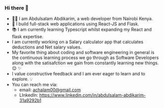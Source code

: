 ### Hi there 👋
* 👨‍🎓 I am Abdulsalam Abdikarim, a web developer from Nairobi Kenya.
* 📐 I build full-stack web applications using React-JS and Flask.
* 📚 I am currently learning Typescript whilst expanding my React and flask expertise.
* I am currently working on a Salary calculator app that calculates deductions and Net salary values.
* My favorite thing about coding and software engineering in general is the continuous learning process we go through as Software Developers along with the satisafction we gain from constantly learning new things. 😌 ✨
* I value constructive feedback and I am ever eager to learn and to explore. 💡
* You can reach me via:
   * email: achalam00@gmail.com
   * LInkedIn: https://www.linkedin.com/in/abdulsalam-abdikarim-31a9292b1
<!--
**abdulsalamabdikarim/abdulsalamabdikarim** is a ✨ _special_ ✨ repository because its `README.md` (this file) appears on your GitHub profile.

Here are some ideas to get you started:

- 🔭 I’m currently working on ...
- 🌱 I’m currently learning ...
- 👯 I’m looking to collaborate on ...
- 🤔 I’m looking for help with ...
- 💬 Ask me about ...
- 📫 How to reach me: ...
- 😄 Pronouns: ...
- ⚡ Fun fact: ...
-->
